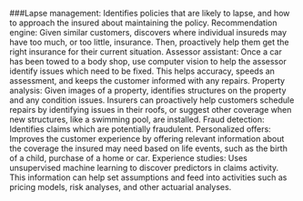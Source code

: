 ###Lapse management: Identifies policies that are likely to lapse, and how to approach the insured about maintaining the policy.
Recommendation engine: Given similar customers, discovers where individual insureds may have too much, or too little, insurance. Then, proactively help them get the right insurance for their current situation.
Assessor assistant: Once a car has been towed to a body shop, use computer vision to help the assessor identify issues which need to be fixed. This helps accuracy, speeds an assessment, and keeps the customer informed with any repairs.
Property analysis: Given images of a property, identifies structures on the property and any condition issues. Insurers can proactively help customers schedule repairs by identifying issues in their roofs, or suggest other coverage when new structures, like a swimming pool, are installed.
Fraud detection: Identifies claims which are potentially fraudulent.
Personalized offers: Improves the customer experience by offering relevant information about the coverage the insured may need based on life events, such as the birth of a child, purchase of a home or car.
Experience studies: Uses unsupervised machine learning to discover predictors in claims activity. This information can help set assumptions and feed into activities such as pricing models, risk analyses, and other actuarial analyses.
